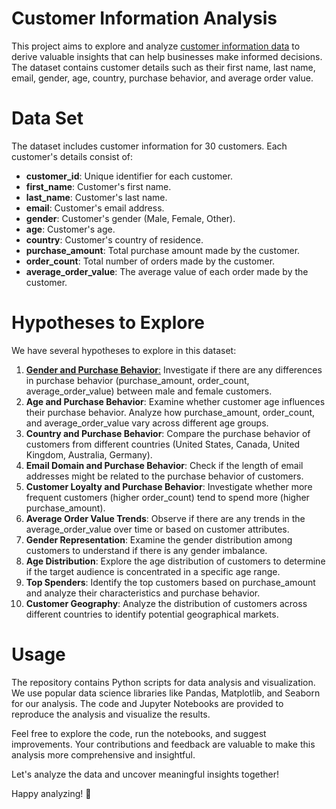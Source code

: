 # Customer Information Analysis
 This project aims to explore and analyze [customer information data](customers.csv) to derive valuable insights that can help businesses make informed decisions. The dataset contains customer details such as their first name, last name, email, gender, age, country, purchase behavior, and average order value.

# Data Set
The dataset includes customer information for 30 customers. Each customer's details consist of:
* **customer_id**: Unique identifier for each customer.
* **first_name**: Customer's first name.
* **last_name**: Customer's last name.
* **email**: Customer's email address.
* **gender**: Customer's gender (Male, Female, Other).
* **age**: Customer's age.
* **country**: Customer's country of residence.
* **purchase_amount**: Total purchase amount made by the customer.
* **order_count**: Total number of orders made by the customer.
* **average_order_value**: The average value of each order made by the customer.

 # Hypotheses to Explore
We have several hypotheses to explore in this dataset:
1. [**Gender and Purchase Behavior**:](gender_purchase_behavior.ipynb) Investigate if there are any differences in purchase behavior (purchase_amount, order_count, average_order_value) between male and female customers.
2. **Age and Purchase Behavior**: Examine whether customer age influences their purchase behavior. Analyze how purchase_amount, order_count, and average_order_value vary across different age groups.
3. **Country and Purchase Behavior**: Compare the purchase behavior of customers from different countries (United States, Canada, United Kingdom, Australia, Germany).
4. **Email Domain and Purchase Behavior**: Check if the length of email addresses might be related to the purchase behavior of customers.
5. **Customer Loyalty and Purchase Behavior**: Investigate whether more frequent customers (higher order_count) tend to spend more (higher purchase_amount).
6. **Average Order Value Trends**: Observe if there are any trends in the average_order_value over time or based on customer attributes.
7. **Gender Representation**: Examine the gender distribution among customers to understand if there is any gender imbalance.
8. **Age Distribution**: Explore the age distribution of customers to determine if the target audience is concentrated in a specific age range.
9. **Top Spenders**: Identify the top customers based on purchase_amount and analyze their characteristics and purchase behavior.
10. **Customer Geography**: Analyze the distribution of customers across different countries to identify potential geographical markets.

# Usage

The repository contains Python scripts for data analysis and visualization. We use popular data science libraries like Pandas, Matplotlib, and Seaborn for our analysis. The code and Jupyter Notebooks are provided to reproduce the analysis and visualize the results.

Feel free to explore the code, run the notebooks, and suggest improvements. Your contributions and feedback are valuable to make this analysis more comprehensive and insightful.

Let's analyze the data and uncover meaningful insights together!

Happy analyzing! 🚀





